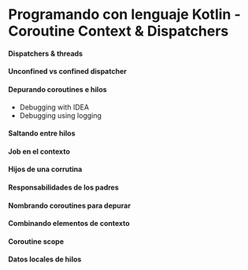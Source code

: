 # Programando con lenguaje Kotlin - Coroutine Context & Dispatchers

#### Dispatchers & threads
#### Unconfined vs confined dispatcher
#### Depurando coroutines e hilos
* Debugging with IDEA
* Debugging using logging
#### Saltando entre hilos
#### Job en el contexto
#### Hijos de una corrutina
#### Responsabilidades de los padres
#### Nombrando coroutines para depurar
#### Combinando elementos de contexto
#### Coroutine scope
#### Datos locales de hilos